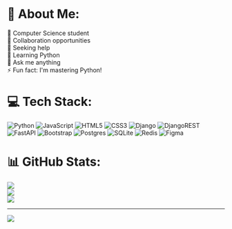 # 💫 About Me:
🔭 Computer Science student<br>👯 Collaboration opportunities<br>🤝 Seeking help<br>🌱 Learning Python<br>💬 Ask me anything<br>⚡️ Fun fact: I'm mastering Python!


# 💻 Tech Stack:
![Python](https://img.shields.io/badge/python-3670A0?style=for-the-badge&logo=python&logoColor=ffdd54) ![JavaScript](https://img.shields.io/badge/javascript-%23323330.svg?style=for-the-badge&logo=javascript&logoColor=%23F7DF1E) ![HTML5](https://img.shields.io/badge/html5-%23E34F26.svg?style=for-the-badge&logo=html5&logoColor=white) ![CSS3](https://img.shields.io/badge/css3-%231572B6.svg?style=for-the-badge&logo=css3&logoColor=white) ![Django](https://img.shields.io/badge/django-%23092E20.svg?style=for-the-badge&logo=django&logoColor=white) ![DjangoREST](https://img.shields.io/badge/DJANGO-REST-ff1709?style=for-the-badge&logo=django&logoColor=white&color=ff1709&labelColor=gray) ![FastAPI](https://img.shields.io/badge/FastAPI-005571?style=for-the-badge&logo=fastapi) ![Bootstrap](https://img.shields.io/badge/bootstrap-%23563D7C.svg?style=for-the-badge&logo=bootstrap&logoColor=white) ![Postgres](https://img.shields.io/badge/postgres-%23316192.svg?style=for-the-badge&logo=postgresql&logoColor=white) ![SQLite](https://img.shields.io/badge/sqlite-%2307405e.svg?style=for-the-badge&logo=sqlite&logoColor=white) ![Redis](https://img.shields.io/badge/redis-%23DD0031.svg?style=for-the-badge&logo=redis&logoColor=white) 	![Figma](https://img.shields.io/badge/figma-%23F24E1E.svg?style=for-the-badge&logo=figma&logoColor=white)
# 📊 GitHub Stats:
![](https://github-readme-stats.vercel.app/api?username=GukovRostislav&theme=default&hide_border=true&include_all_commits=true&count_private=true)<br/>
![](https://github-readme-streak-stats.herokuapp.com/?user=GukovRostislav&theme=default&hide_border=true)<br/>
![](https://github-readme-stats.vercel.app/api/top-langs/?username=GukovRostislav&theme=default&hide_border=true&include_all_commits=true&count_private=true&layout=compact)

---
[![](https://visitcount.itsvg.in/api?id=GukovRostislav&icon=0&color=0)](https://visitcount.itsvg.in)

<!-- Proudly created with GPRM ( https://gprm.itsvg.in ) -->